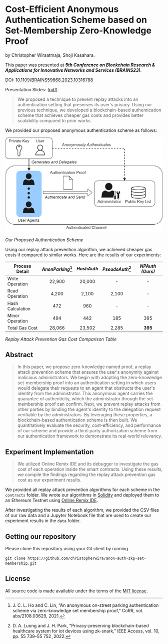 # Cost-Efficient Anonymous Authentication Scheme based on Set-Membership Zero-Knowledge Proof

by Christopher Wiraatmaja, Shoji Kasahara.

This paper was presented at ***5th Conference on Blockchain Research & Applications for Innovative Networks and Services (BRAINS23)***.

DOI: [10.1109/BRAINS59668.2023.10316788](https://doi.org/10.1109/BRAINS59668.2023.10316788)

Presentation Slides: ([pdf](conference/presentation.pdf)).

>We proposed a technique to prevent replay attacks into an authentication setting that preserves its user's privacy. Using our previous technique, we developed a blockchain-based authentication scheme that achieves cheaper gas costs and provides better scalability compared to prior works.

We provided our proposed anonymous authentication scheme as follows:

![](desired-authentication-scheme.jpg)

*Our Proposed Authentication Scheme*

Using our replay attack prevention algorithm, we achieved cheaper gas costs if compared to similar works. Here are the results of our experiments:

|**Process Detail**| *AnonParking*[^1] | *HashAuth* | *PseudoAuth*[^2] | *NPAuth (Ours)* |
|------------------|:-----------:|:--------:|:----------:|:-------------:|
| Write Operation  |    22,900   |  20,000  |      -     |       -       |
| Read Operation   |    4,200    |   2,100  |    2,100   |       -       |
| Hash Calculation |     472     |    960   |      -     |       -       |
| Minor Operation  |     494     |    442   |     185    |      395      |
| Total Gas Cost   |    28,066   |  23,502  |    2,285   |      **395**      |

*Replay Attack Prevention Gas Cost Comparison Table*

## Abstract

>In this paper, we propose zero-knowledge named proof, a replay attack prevention scheme that ensures the user's anonymity against malicious administrators. We begin with adopting the zero-knowledge set-membership proof into an authentication setting in which users would delegate their requests to an agent that obstructs the user's identity from the administrator. This anonymous agent carries the guarantee of authenticity, which the administrator through the set-membership proof can confirm. Next, we prevent replay attacks from other parties by binding the agent's identity to the delegation request verifiable by the administrators. By leveraging these properties, a blockchain-based authentication scheme is then built. We quantitatively evaluate the security, cost-efficiency, and performance of our scheme and provide a third-party authorization scheme from our authentication framework to demonstrate its real-world relevancy.

## Experiment Implementation

> We utilized Online Remix IDE and its debugger to investigate the gas cost of each operation inside the smart contracts. Using these results, we compile the findings regarding the replay attack prevention gas cost as our experiment results.

We provided all replay attack prevention algorithms for each scheme in the `contracts` folder.  We wrote our algorithms in [Solidity](https://soliditylang.org/) and deployed them to an Ethereum Testnet using [Online Remix IDE](https://remix.ethereum.org/).

After investigating the results of each algorithm, we provided the CSV files of our raw data and a Jupyter Notebook file that are used to create our experiment results in the `data` folder.

## Getting our repository

Please clone this repository using your Git client by running

```
git clone https://github.com/christopherwira/anon-auth-zkp-set-membership.git
```

## License

All source code is made available under the terms of the [MIT license](LICENSE.md). 

[^1]: J. C. L. Ho and C. Lin, “An anonymous on-street parking authentication scheme via zero-knowledge set membership proof,” CoRR, vol. abs/2108.03629, 2021.
[^2]: D. A. Luong and J. H. Park, “Privacy-preserving blockchain-based healthcare system for iot devices using zk-snark,” IEEE Access, vol. 10, pp. 55 739–55 752 ,2022.
